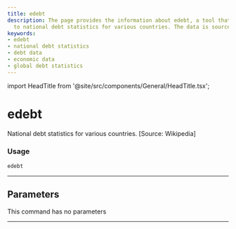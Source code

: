 ```yaml
---
title: edebt
description: The page provides the information about edebt, a tool that gives access
  to national debt statistics for various countries. The data is sourced from Wikipedia.
keywords:
- edebt
- national debt statistics
- debt data
- economic data
- global debt statistics
---
```


import HeadTitle from '@site/src/components/General/HeadTitle.tsx';

<HeadTitle title="edebt - Economy - Reference | OpenBB Terminal Docs" />

# edebt

National debt statistics for various countries. [Source: Wikipedia]

### Usage

```python
edebt
```

---

## Parameters

This command has no parameters


---

